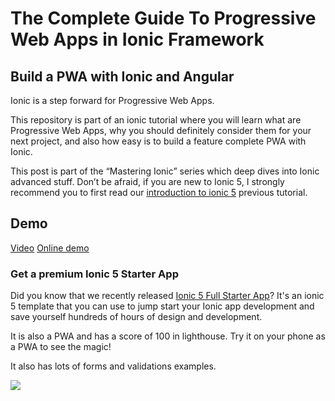 # The Complete Guide To Progressive Web Apps in Ionic Framework

## Build a PWA with Ionic and Angular

Ionic is a step forward for Progressive Web Apps.

This repository is part of an ionic tutorial where you will learn what are Progressive Web Apps, why you should definitely consider them for your next project, and also how easy is to build a feature complete PWA with Ionic.

This post is part of the “Mastering Ionic” series which deep dives into Ionic advanced stuff. Don’t be afraid, if you are new to Ionic 5, I strongly recommend you to first read our [introduction to ionic 5](https://ionicthemes.com/tutorials/about/ionic5-tutorial-migration-and-starter) previous tutorial.

## Demo

[Video](https://youtu.be/TvJtCrErenM)
[Online demo](https://pwa-talk-meetup.web.app/)


### Get a premium Ionic 5 Starter App
Did you know that we recently released [Ionic 5 Full Starter App](https://ionicthemes.com/product/ionic5-full-starter-app)? It's an ionic 5 template that you can use to jump start your Ionic app development and save yourself hundreds of hours of design and development.

It is also a PWA and has a score of 100 in lighthouse. Try it on your phone as a PWA to see the magic!

It also has lots of forms and validations examples.

<img src="https://s3-us-west-2.amazonaws.com/ionicthemes/cover_images/redesign/ionic5-full-starter-app.jpg"/>
